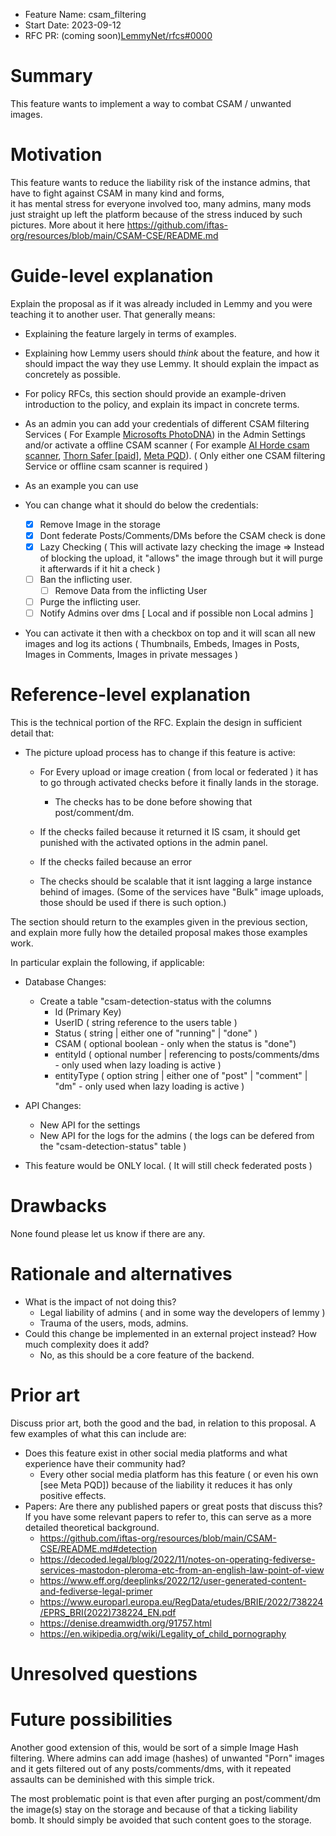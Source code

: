 - Feature Name: csam_filtering
- Start Date: 2023-09-12
- RFC PR: (coming soon)[LemmyNet/rfcs#0000](https://github.com/LemmyNet/rfcs/pull/0000)


# Summary

This feature wants to implement a way to combat CSAM / unwanted images.

# Motivation

This feature wants to reduce the liability risk of the instance admins, that have to fight against CSAM in many kind and forms,  
it has mental stress for everyone involved too, many admins, many mods just straight up left the platform because of the stress induced by such pictures. 
More about it here https://github.com/iftas-org/resources/blob/main/CSAM-CSE/README.md
# Guide-level explanation

Explain the proposal as if it was already included in Lemmy and you were teaching it to another user. That generally means:

- Explaining the feature largely in terms of examples.
- Explaining how Lemmy users should *think* about the feature, and how it should impact the way they use Lemmy. It should explain the impact as concretely as possible.
- For policy RFCs, this section should provide an example-driven introduction to the policy, and explain its impact in concrete terms.

- As an admin you can add your credentials of different CSAM filtering Services ( For Example [Microsofts PhotoDNA](https://www.microsoft.com/en-us/photodna)) in the Admin Settings and/or activate a offline CSAM scanner ( For example [AI Horde csam scanner](https://github.com/Haidra-Org/horde-safety/blob/main/horde_safety/csam_checker.py), [Thorn Safer [paid]](https://get.safer.io/csam-detection-tool-for-child-safety), [Meta PQD](https://github.com/facebook/ThreatExchange/tree/main/pdq)). ( Only either one CSAM filtering Service or offline csam scanner is required )
- As an example you can use 
- You can change what it should do below the credentials:
    + [X] Remove Image in the storage
    + [X] Dont federate Posts/Comments/DMs before the CSAM check is done
    + [X] Lazy Checking ( This will activate lazy checking the image => Instead of blocking the upload, it "allows" the image through but it will purge it afterwards if it hit a check )
    + [ ] Ban the inflicting user.
      * [ ] Remove Data from the inflicting User
    + [ ] Purge the inflicting user.
    + [ ] Notify Admins over dms [ Local and if possible non Local admins ]

- You can activate it then with a checkbox on top and it will scan all new images and log its actions ( Thumbnails, Embeds, Images in Posts, Images in Comments, Images in private messages )



# Reference-level explanation

This is the technical portion of the RFC. Explain the design in sufficient detail that:

- The picture upload process has to change if this feature is active:
    * For Every upload or image creation ( from local or federated ) it has to go through activated checks before it finally lands in the storage. 
        + The checks has to be done before showing that post/comment/dm.

    * If the checks failed because it returned it IS csam, it should get punished with the activated options in the admin panel.

    * If the checks failed because an error

    * The checks should be scalable that it isnt lagging a large instance behind of images. (Some of the services have "Bulk" image uploads, those should be used if there is such option.)

The section should return to the examples given in the previous section, and explain more fully how the detailed proposal makes those examples work.

In particular explain the following, if applicable:

- Database Changes:
    + Create a table "csam-detection-status with the columns
        - Id (Primary Key)
        - UserID ( string reference to the users table )
        - Status ( string | either one of "running" | "done" )
        - CSAM ( optional boolean - only when the status is "done")
        - entityId ( optional number | referencing to posts/comments/dms - only used when lazy loading is active )
        - entityType ( option string | either one of "post" | "comment" | "dm" - only used when lazy loading is active )

- API Changes:
    + New API for the settings
    + New API for the logs for the admins ( the logs can be defered from the "csam-detection-status" table )

- This feature would be ONLY local. ( It will still check federated posts )

# Drawbacks

None found please let us know if there are any.

# Rationale and alternatives

- What is the impact of not doing this?
    + Legal liability of admins ( and in some way the developers of lemmy )
    + Trauma of the users, mods, admins.
- Could this change be implemented in an external project instead? How much complexity does it add?
    + No, as this should be a core feature of the backend.

# Prior art

Discuss prior art, both the good and the bad, in relation to this proposal.
A few examples of what this can include are:

- Does this feature exist in other social media platforms and what experience have their community had?
    + Every other social media platform has this feature ( or even his own [see Meta PQD]) because of the liability it reduces it has only positive effects.
- Papers: Are there any published papers or great posts that discuss this? If you have some relevant papers to refer to, this can serve as a more detailed theoretical background.
    + https://github.com/iftas-org/resources/blob/main/CSAM-CSE/README.md#detection
    + https://decoded.legal/blog/2022/11/notes-on-operating-fediverse-services-mastodon-pleroma-etc-from-an-english-law-point-of-view
    + https://www.eff.org/deeplinks/2022/12/user-generated-content-and-fediverse-legal-primer
    + https://www.europarl.europa.eu/RegData/etudes/BRIE/2022/738224/EPRS_BRI(2022)738224_EN.pdf
    + https://denise.dreamwidth.org/91757.html
    + https://en.wikipedia.org/wiki/Legality_of_child_pornography


# Unresolved questions

# Future possibilities

Another good extension of this, would be sort of a simple Image Hash filtering. Where admins can add image (hashes) of unwanted "Porn" images and it gets filtered out of any posts/comments/dms, with it repeated assaults can be deminished with this simple trick. 

The most problematic point is that even after purging an post/comment/dm the image(s) stay on the storage and because of that a ticking liability bomb. It should simply be avoided that such content goes to the storage. 